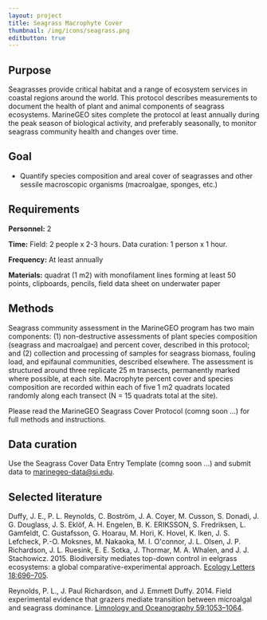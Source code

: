 ```yaml
---
layout: project
title: Seagrass Macrophyte Cover
thumbnail: /img/icons/seagrass.png
editbutton: true
---
```


## Purpose

Seagrasses provide critical habitat and a range of ecosystem services in coastal regions around the world. This protocol describes measurements to document the health of plant and animal components of seagrass ecosystems. MarineGEO sites complete the protocol at least annually during the peak season of biological activity, and preferably seasonally, to monitor seagrass community health and changes over time. 


## Goal

  - Quantify species composition and areal cover of seagrasses and other sessile macroscopic organisms (macroalgae, sponges, etc.) 


## Requirements

**Personnel:** 2

**Time:** Field: 2 people x 2-3 hours. Data curation: 1 person x 1 hour.  

**Frequency:** At least annually

**Materials:** quadrat (1 m2) with monofilament lines forming at least 50 points, clipboards, pencils, field data sheet on underwater paper 	


## Methods

Seagrass community assessment in the MarineGEO program has two main components: (1) non-destructive assessments of plant species composition (seagrass and macroalgae) and percent cover, described in this protocol; and (2) collection and processing of samples for seagrass biomass, fouling load, and epifaunal communities, described elsewhere. The assessment is structured around three replicate 25 m transects, permanently marked where possible, at each site. Macrophyte percent cover and species composition are recorded within each of five 1 m2 quadrats located randomly along each transect (N = 15 quadrats total at the site). 

Please read the MarineGEO Seagrass Cover Protocol (comng soon ...) for full methods and instructions.
 
## Data curation      

Use the Seagrass Cover Data Entry Template (comng soon ...) and submit data to <a href="mailto:marinegeo-data@si.edu">marinegeo-data@si.edu</a>.


## Selected literature

Duffy, J. E., P. L. Reynolds, C. Boström, J. A. Coyer, M. Cusson, S. Donadi, J. G. Douglass, J. S. Eklöf, A. H. Engelen, B. K. ERIKSSON, S. Fredriksen, L. Gamfeldt, C. Gustafsson, G. Hoarau, M. Hori, K. Hovel, K. Iken, J. S. Lefcheck, P.-O. Moksnes, M. Nakaoka, M. I. O'connor, J. L. Olsen, J. P. Richardson, J. L. Ruesink, E. E. Sotka, J. Thormar, M. A. Whalen, and J. J. Stachowicz. 2015. Biodiversity mediates top-down control in eelgrass ecosystems: a global comparative-experimental approach.  <a href="https://onlinelibrary.wiley.com/doi/abs/10.1111/ele.12448">Ecology Letters 18:696–705</a>.

Reynolds, P. L., J. Paul Richardson, and J. Emmett Duffy. 2014. Field experimental evidence that grazers mediate transition between microalgal and seagrass dominance. <a href="https://aslopubs.onlinelibrary.wiley.com/doi/abs/10.4319/lo.2014.59.3.1053">Limnology and Oceanography 59:1053–1064</a>.

